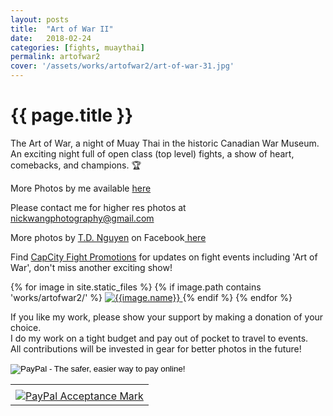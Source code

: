 ```yaml
---
layout: posts
title:  "Art of War II"
date:   2018-02-24
categories: [fights, muaythai]
permalink: artofwar2
cover: '/assets/works/artofwar2/art-of-war-31.jpg'
---
```

<link href="css/customimagegallery.css" rel="stylesheet">
<h1>{{ page.title }}</h1>
<p>The Art of War, a night of Muay Thai in the historic Canadian War Museum. An exciting night full of open class (top level) fights, a show of heart, comebacks, and champions. 🏆 </p>
<p>More Photos by me available <a href='https://adobe.ly/2EZy7RT'>here</a></p>
<p>Please contact me for higher res photos at <a href='mailto:nickwangphotography@gmail.com'>nickwangphotography@gmail.com</a>
<p>More photos by <a href= http://www.fotomate.biz/>T.D. Nguyen</a> on Facebook<a href='https://www.facebook.com/media/set/?set=a.349038092244851.1073741831.284339595381368&type=1&l=12172cf16a'> here </a></p>
<p>Find <a href="https://www.facebook.com/CapCity-Fight-Promotions-284339595381368/">CapCity Fight Promotions</a> for updates on fight events including 'Art of War', don't miss another exciting show!</p>


<!--<
section id="modal">
	{% for image in site.static_files %}
	    {% if image.path contains 'works/artofwar2/' %}
	    <div class="modal fade" tabindex="-1" role="dialog" id="index{{forloop.index}}">
		  <div class="modal-dialog modal-lg">
		    <div class="modal-content">
			    <div class="modal-header">
			        <button type="button" class="close" data-dismiss="modal" aria-label="Close"><span aria-hidden="true">&times;</span></button>
			    </div>
				<img src="{{image.path}}" alt="{{image.name}}" id="{{image.path}}"/>
			</div>
		  </div>
		</div><
	    {% endif %}
	{% endfor %}
</section>
-->

<section class="photos">
	{% for image in site.static_files %}
	    {% if image.path contains 'works/artofwar2/' %}
	    <a href="#index{{forloop.index}}" class="mobile-noclick">
			<img src="{{image.path}}" alt="{{image.name}}" id="index{{forloop.index}}"/>
		</a>
		{% endif %}
	{% endfor %}
</section>
<p>
	If you like my work, please show your support by making a donation of your choice.
	<br/>
	I do my work on a tight budget and pay out of pocket to travel to events.
	<br/>
	All contributions will be invested in gear for better photos in the future!
	<br/>
</p>

<form action="https://www.paypal.com/cgi-bin/webscr" method="post" target="_top">
<input type="hidden" name="cmd" value="_s-xclick">
<input type="hidden" name="hosted_button_id" value="89GFKBT95ZJT6">
<input type="image" src="https://www.paypalobjects.com/en_US/i/btn/btn_donate_SM.gif" border="0" name="submit" alt="PayPal - The safer, easier way to pay online!">
<img alt="" border="0" src="https://www.paypalobjects.com/en_US/i/scr/pixel.gif" width="1" height="1">
</form>
<!-- PayPal Logo -->
<table border="0" cellpadding="10" cellspacing="0" align="center"><tr><td align="center"></td></tr><tr><td align="center"><a href="https://www.paypal.com/webapps/mpp/paypal-popup" title="How PayPal Works" onclick="javascript:window.open('https://www.paypal.com/webapps/mpp/paypal-popup','WIPaypal','toolbar=no, location=no, directories=no, status=no, menubar=no, scrollbars=yes, resizable=yes, width=1060, height=700'); return false;"><img src="https://www.paypalobjects.com/webstatic/mktg/logo/AM_mc_vs_dc_ae.jpg" border="0" alt="PayPal Acceptance Mark"></a></td></tr></table><!-- PayPal Logo -->
